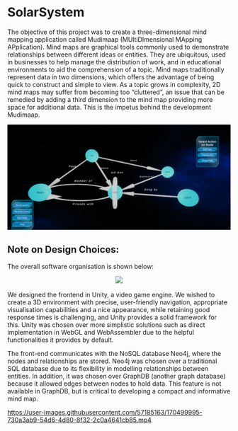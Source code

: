# SolarSystem
The objective of this project was to create a three-dimensional mind mapping application called Mudimaap (MUltiDImensional MApping APplication). Mind maps are graphical tools commonly used to demonstrate relationships between different ideas or entities. They are ubiquitous, used in businesses to help manage the distribution of work, and in educational environments to aid the comprehension of a topic. Mind maps traditionally represent data in two dimensions, which offers the advantage of being quick to construct and simple to view. As a topic grows in complexity, 2D mind maps may suffer from becoming too “cluttered”, an issue that can be remedied by adding a third dimension to the mind map providing more space for additional data. This is the impetus behind the development Mudimaap.

<p align="center">
<img src = MDMA.PNG width =600 class="center">
</p>


## Note on Design Choices:
The overall software organisation is shown below: 

<p align="center">
<img src = https://user-images.githubusercontent.com/57185163/170499442-fb9698aa-5b33-4c89-9625-1e8f59332583.png width =600 class="center">
</p>

We designed the frontend in Unity, a video game engine. We wished to create a
3D environment with precise, user-friendly navigation, appropriate visualisation capabilities and a nice
appearance, while retaining good response times is challenging, and Unity provides a solid framework
for this. Unity was chosen over more simplistic solutions such as direct implementation in WebGL
and WebAssembler due to the helpful functionalities it provides by default.


The front-end communicates with the NoSQL database Neo4j, where the nodes and relationships are stored.
Neo4j was chosen over a traditional SQL database due to its flexibility in modelling relationships between entities. In addition, it was chosen over GraphDB
(another graph database) because it allowed edges between nodes to hold data. This feature is not
available in GraphDB, but is critical to developing a compact and informative mind map.




https://user-images.githubusercontent.com/57185163/170499995-730a3ab9-54d6-4d80-8f32-2c0a4641cb85.mp4

